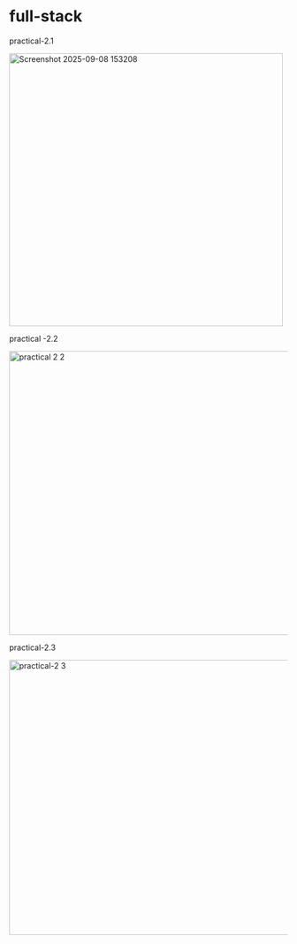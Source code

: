 # full-stack
practical-2.1



<img width="495" height="493" alt="Screenshot 2025-09-08 153208" src="https://github.com/user-attachments/assets/ea65197e-de9e-4993-b4fc-d3cefc0b9898" />

practical -2.2

<img width="598" height="513" alt="practical 2 2" src="https://github.com/user-attachments/assets/ae0bf732-e354-4a2a-bd57-df84943d89c9" />


practical-2.3



<img width="595" height="497" alt="practical-2 3" src="https://github.com/user-attachments/assets/f7f661ad-6629-4f98-99c9-8de55013279c" />
